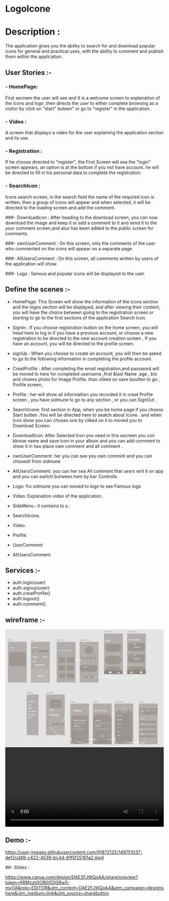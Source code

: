 #  LogoIcone

# Description :

The application gives you the ability to search for and download popular icons for general and practical uses, with the ability to comment and publish them within the application.


## User Stories :-

### - HomePage: 
First secreen the user will see and It is a welcome screen to explanation of the icons and logo ,then
directs the user to either complete browsing as a visitor by click on "start" buteen" or go to "register" in the application.

### - Video :
A screen that displays a video for the user explaining the application section and its use.

### - Registration : 
If he choose directed to "register", the First Screen will sea the "login" screen appears, an option is
at the bottom if you not have account، he will be directed to fill in his personal data to complete the registration.

### - SearchIcon :
Icons search screen, in the search field the name of the required icon is written, then a group of
icons will appear and when selected, it will be directed to the loading screen and add the comment.

###- DownloadIcon :
After heading to the download screen, you can now download the image and keep it or add a
comment to it and send it to the your comment screen,and also  has been added to the public screen
for comments.

###- ownUserComment :
On this screen, only the comments of the user who commented on the icons will appear on a separate page.

###- AllUsersComment :
On this screen, all comments written by users of the application will show.

###- Logo :
famous and popular icons will be displayed to the user.



## Define the scenes :-

- HomePage:
This Screen will show the information of the icons section and the logos section will be displayed, and
after viewing their content, you will have the choice between going to the registration screen or starting
to go to the first sections of the application Search Icon.

- SignIn :
If you choose registration button on the home screen, you will head here to log in if you have a previous
account, or choose a new registration to be directed to the new account creation screen , If you have an
account, you will be directed to the profile screen.

- signUp :
When you choose to create an account, you will then be asked to go to the following information in
completing the profile account.

- CreatProfile :
After completing the email registration,and password will be moved to here for completed username ,first
&last Name ,age , bio and choees photo for Image Profile. than cliked on save boutten to go , Profile screen,


- Profile :
her will show all informaition you recorded it in creat Profile screen , you have sidmune to go to any section , or you can SignOut .

- SearchIcone:
first section in App, when you be home page if you choess Start butten ،You will be directed here to seatch about Icone . 
and when Icon show you can chooes one by cliked on it to moved you to Download Screen.

- DownloadIcon:
After Selected Icon you need in this secreen you con kknow name and save icon in your album and you can add comment to show it in two place own comment and all comment .

- ownUserComment:
her you can see you own commint and you can chooesit from sidmune 

- AllUsersComment:
you can her sea All comment that uesrs writ it on app and you can switch butween hem by bar Controlle  .

- Logo:
fro sidmune you can moved to logo to see Famous logo 

- Video:
Explanation video of the application. 

- SideMenu :
it contains to a : 
- SearchIcone.
- Video.
- Profile.
- UserComment
- AllUsersComment.

## Services :- 

- auth.login(user)
- auth.signup(user)
- auth.creatProfile()
- auth.logout()
- auth.comment()



## 	wireframe :- 


<div style="display: flex; flex-direction: column; width: 100%">

<img src="https://raw.githubusercontent.com/MonaFh7/LogoIcone/main/Design.png" />
<video style="width:100%; height: auto;" width="320" height="240" controls>
<source src="https://youtu.be/Iea6UFxKTtc" type="video/mp4" >
</video>

</div>

## 	Demo :-

https://user-images.githubusercontent.com/91872125/149751037-def2cd49-c422-4539-bc4d-91f5f25161a2.mp4


##- Slides :

https://www.canva.com/design/DAE2FJWQoAA/share/preview?token=KRMzzb5OB0SDISRw5-mvOA&role=EDITOR&utm_content=DAE2FJWQoAA&utm_campaign=designshare&utm_medium=link&utm_source=sharebutton
